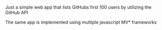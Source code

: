 
Just a simple web app that lists GitHubs first 100 users by utilizing the GitHub API

The same app is implemented using multiple javascript MV* frameworks
